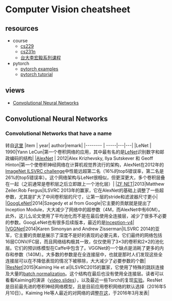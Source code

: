 # Computer Vision cheatsheet
## resources
* course
  * [cs229](https://www.coursera.org/learn/machine-learning)
  * [cs231n](http://cs231n.github.io)
  * [台大李宏毅系列课程](https://www.youtube.com/channel/UC2ggjtuuWvxrHHHiaDH1dlQ)
* pytorch
  * [pytorch examples](https://github.com/pytorch/examples/)
  * [pytorch tutorial](https://pytorch.org/tutorials/)
## views
* [Convolutional Neural Networks](https://www.zhihu.com/question/39022858/answer/194996805)

## Convolutional Neural Networks
### Convolutional Networks that have a name
转自[这里](http://cs231n.github.io/convolutional-networks/)
|item     | year|   author|remark|
|-------- | -----|---|---|
|LeNet  | 1990|Yann LeCun|第一个卷积网络的应用，其中最有名的是[LeNet](http://yann.lecun.com/exdb/publis/pdf/lecun-98.pdf)识别数字和邮政编码的结构|
|[AlexNet](http://papers.nips.cc/paper/4824-imagenet-classification-with-deep-convolutional-neural-networks)  | 2012|Alex Krizhevsky, Ilya Sutskever 和 Geoff Hinton|第一个使卷积神经网络在计算机视觉界流行的架构，AlexNet在2012年的[ImageNet ILSVRC challenge](http://www.image-net.org/challenges/LSVRC/2014/)中性能远超第二名（16%的top5错误率，第二名是26%的top5错误率）。这个网络架构与LeNet很相似，但更深更大，多个卷积层叠在一起（之前通常是卷积层之后立即跟上一个池化层）|
|[ZF NET](http://arxiv.org/abs/1311.2901)|2013|Matthew Zeiler.Rob Fergus|ILSVRC 2013年的赢家，它在AlexNet的基础上调整了一些超参数，尤其是扩大了中间卷积层的尺寸，让第一层的stride和滤波器尺寸更小|
|[GoogLeNet](https://arxiv.org/abs/1409.4842)|2014|Szegedy et al from Google|它主要的贡献就是提出了Inception Module，大大减少了网络中的超参数（4M，而AlexNet中有60M）。此外，这儿么论文使用了平均池化而不是在最后使用全连接层，减少了很多不必要的参数。GoogLeNet也有很多后续版本，最近的是[Inception-v4](https://arxiv.org/abs/1602.07261)|
|[VGGNet](http://www.robots.ox.ac.uk/~vgg/research/very_deep/)|2014|Karen Simonyan and Andrew Zisserman|ILSVRC 2014的亚军，它主要的贡献是展示了深度不是好的表现的必要元素，它们最终的网络包括16层CONV/FC层，而且网络结构极其一致，仅仅使用了3×3的卷积和2×2的池化层。它们的预训练模型在Caffe中包含了。VGGNet的一个缺点是消耗了更多的内存和参数（140M）。大多数的参数是在全连接层中，也就是那时人们发现这些全连接层可以在不降低表现的情况下被移除，大大减少了必要参数的个数|
|[ResNet](https://arxiv.org/abs/1512.03385)|2015|Kaiming He et al|ILSVRC2015的赢家，它使用了特殊的跳跃连接及大量的[batch normalization](https://arxiv.org/abs/1502.03167)。这个结构在最后也没有使用全连接层。读者可以看看Kaiming的演讲（[video](https://www.youtube.com/watch?v=1PGLj-uKT1w),[slides](http://research.microsoft.com/en-us/um/people/kahe/ilsvrc15/ilsvrc2015_deep_residual_learning_kaiminghe.pdf)），以及最近一些Torch的复现[实验](https://github.com/gcr/torch-residual-networks)。ResNet是目前最先进的卷积神经网络模型，且是目前应用卷积网络的默认选择（2016年5月10日）。Kaiming He等人最近的对网络的调整[在这](https://arxiv.org/abs/1603.05027)，于2016年3月发表|